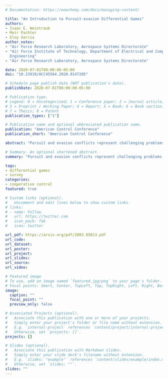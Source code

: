 ```yaml
---
# Documentation: https://wowchemy.com/docs/managing-content/

title: "An Introduction to Pursuit-evasion Differential Games"
authors:
- Isaac E. Weintraub
- Meir Pachter
- Eloy Garcia
author_notes:
- "Air Force Research Laboratory, Aerospace Systems Directorate"
- "Air Force Institute of Technology, Department of Electrical and Computer
  Engineering"
- "Air Force Research Laboratory, Aerospace Systems Directorate"

date: 2020-07-01T08:00:00-05:00
doi: "10.23919/ACC45564.2020.9147205"

# Schedule page publish date (NOT publication's date).
publishDate: 2020-07-01T08:00:00-05:00

# Publication type.
# Legend: 0 = Uncategorized; 1 = Conference paper; 2 = Journal article;
# 3 = Preprint / Working Paper; 4 = Report; 5 = Book; 6 = Book section;
# 7 = Thesis; 8 = Patent
publication_types: ["1"]

# Publication name and optional abbreviated publication name.
publication: "American Control Conference"
publication_short: "American Control Conference"

abstract: "Pursuit and evasion conflicts represent challenging problems with important applications in aerospace and robotics. In pursuit-evasion problems, synthesis of intelligent actions must consider the adversary's potential strategies. Differential game theory provides an adequate framework to analyze possible outcomes of the conflict without assuming particular behaviors by the opponent. This article presents an organized introduction of pursuit-evasion differential games with an overview of recent advances in the area. First, a summary of the seminal work is outlined, highlighting important contributions. Next, more recent results are described by employing a classification based on the number of players: one-pursuer-one-evader, N-pursuers-one-evader, one-pursuer-M-evaders, and N-pursuer-M-evader games. In each scenario, a brief summary of the literature is presented. Finally, two representative pursuit-evasion differential games are studied in detail: the two-cutters and fugitive ship differential game and the active target defense differential game. These problems provide two important applications and, more importantly, they give great insight into the realization of cooperation between friendly agents in order to form a team and defeat the adversary."

# Summary. An optional shortened abstract.
summary: "Pursuit and evasion conflicts represent challenging problems with important applications in aerospace and robotics. In pursuit-evasion problems, synthesis of intelligent actions must consider the adversary's potential strategies. Differential game theory provides an adequate framework to analyze possible outcomes of the conflict without assuming particular behaviors by the opponent. This article presents an organized introduction of pursuit-evasion differential games with an overview of recent advances in the area."

tags:
- differential games
- survey
categories: 
- cooperative control
featured: true

# Custom links (optional).
#   Uncomment and edit lines below to show custom links.
# links:
# - name: Follow
#   url: https://twitter.com
#   icon_pack: fab
#   icon: twitter

url_pdf: https://arxiv.org/pdf/2003.05013.pdf
url_code:
url_dataset:
url_poster:
url_project:
url_slides:
url_source:
url_video:

# Featured image
# To use, add an image named `featured.jpg/png` to your page's folder. 
# Focal points: Smart, Center, TopLeft, Top, TopRight, Left, Right, BottomLeft, Bottom, BottomRight.
image:
  caption: ""
  focal_point: ""
  preview_only: false

# Associated Projects (optional).
#   Associate this publication with one or more of your projects.
#   Simply enter your project's folder or file name without extension.
#   E.g. `internal-project` references `content/project/internal-project/index.md`.
#   Otherwise, set `projects: []`.
projects: []

# Slides (optional).
#   Associate this publication with Markdown slides.
#   Simply enter your slide deck's filename without extension.
#   E.g. `slides: "example"` references `content/slides/example/index.md`.
#   Otherwise, set `slides: ""`.
slides: ""
---
```

